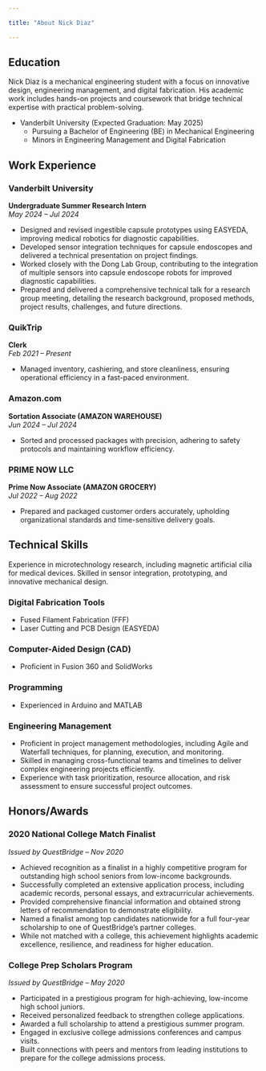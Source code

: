 ```yaml
---

title: "About Nick Diaz"

---
```


## Education

Nick Diaz is a mechanical engineering student with a focus on innovative design, engineering management, and digital fabrication. His academic work includes hands-on projects and coursework that bridge technical expertise with practical problem-solving. 

* Vanderbilt University (Expected Graduation: May 2025)
  * Pursuing a Bachelor of Engineering (BE) in Mechanical Engineering
  * Minors in Engineering Management and Digital Fabrication


## Work Experience
### Vanderbilt University  
**Undergraduate Summer Research Intern**  
*May 2024 – Jul 2024*  
- Designed and revised ingestible capsule prototypes using EASYEDA, improving medical robotics for diagnostic capabilities.  
- Developed sensor integration techniques for capsule endoscopes and delivered a technical presentation on project findings.
- Worked closely with the Dong Lab Group, contributing to the integration of multiple sensors into capsule endoscope robots   for improved diagnostic capabilities.
- Prepared and delivered a comprehensive technical talk for a research group meeting, detailing the research background, proposed methods, project results, challenges, and future directions. 

### QuikTrip  
**Clerk**  
*Feb 2021 – Present*  
- Managed inventory, cashiering, and store cleanliness, ensuring operational efficiency in a fast-paced environment.  

### Amazon.com  
**Sortation Associate (AMAZON WAREHOUSE)**  
*Jun 2024 – Jul 2024*  
- Sorted and processed packages with precision, adhering to safety protocols and maintaining workflow efficiency.  

### PRIME NOW LLC  
**Prime Now Associate (AMAZON GROCERY)**  
*Jul 2022 – Aug 2022*  
- Prepared and packaged customer orders accurately, upholding organizational standards and time-sensitive delivery goals.



## Technical Skills

Experience in microtechnology research, including magnetic artificial cilia for medical devices.
Skilled in sensor integration, prototyping, and innovative mechanical design.

### Digital Fabrication Tools
- Fused Filament Fabrication (FFF)
- Laser Cutting and PCB Design (EASYEDA)

### Computer-Aided Design (CAD)
- Proficient in Fusion 360 and SolidWorks

### Programming
- Experienced in Arduino and MATLAB

### Engineering Management
- Proficient in project management methodologies, including Agile and Waterfall techniques, for planning, execution, and monitoring.  
- Skilled in managing cross-functional teams and timelines to deliver complex engineering projects efficiently.  
- Experience with task prioritization, resource allocation, and risk assessment to ensure successful project outcomes.

## Honors/Awards

### 2020 National College Match Finalist  
*Issued by QuestBridge – Nov 2020*  
- Achieved recognition as a finalist in a highly competitive program for outstanding high school seniors from low-income backgrounds.  
- Successfully completed an extensive application process, including academic records, personal essays, and extracurricular achievements.  
- Provided comprehensive financial information and obtained strong letters of recommendation to demonstrate eligibility.  
- Named a finalist among top candidates nationwide for a full four-year scholarship to one of QuestBridge’s partner colleges.  
- While not matched with a college, this achievement highlights academic excellence, resilience, and readiness for higher education.  

### College Prep Scholars Program  
*Issued by QuestBridge – May 2020*  
- Participated in a prestigious program for high-achieving, low-income high school juniors.  
- Received personalized feedback to strengthen college applications.  
- Awarded a full scholarship to attend a prestigious summer program.  
- Engaged in exclusive college admissions conferences and campus visits.  
- Built connections with peers and mentors from leading institutions to prepare for the college admissions process.

